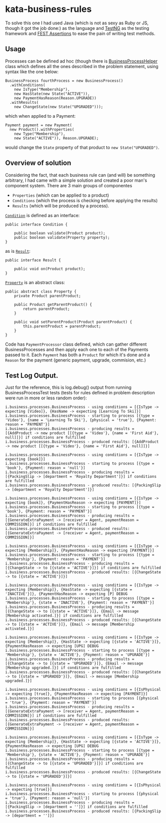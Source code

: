 kata-business-rules
===================
To solve this one I had used Java (which is not as sexy as Ruby or JS, though it got the job done:) as the language and [TestNG](http://testng.org/doc/index.html) as the testing framework and [FEST Assertions](https://code.google.com/p/fest/) to ease the pain of writing test methods.

## Usage
Processes can be defined ad hoc (though there is [BusinessProcessHelper](https://github.com/zeroDivisible/kata-business-rules/blob/master/src/main/java/io/business/processes/BusinessProcessHelper.java) class which defines all the ones described in the problem statement, using syntax like the one below:

```
BusinessProcess fourthProcess = new BusinessProcess()
  .withConditions(
    new IsType("Membership"),
    new HasState(new State("ACTIVE")),
    new PaymentHasReason(Reason.UPGRADE))
  .withResults(
    new ChangeState(new State("UPGRADED")));
```

which when applied to a Payment:
```
Payment payment = new Payment(
  new Product().withProperties(
    new Type("Membership"),
    new State("ACTIVE")), Reason.UPGRADE);
```

would change the ``State`` property of that product to ``new State("UPGRADED")``.

## Overview of solution
Considering the fact, that each business rule can (and will) be something arbitrary, I had came with a simple solution and created a poor man's component system. There are 3 main groups of componentes
- ``Properties`` (which can be applied to a product)
- ``Conditions`` (which the process is checking before applying the results)
- ``Results`` (which will be produced by a process).


[``Condition``](https://github.com/zeroDivisible/kata-business-rules/blob/master/src/main/java/io/business/conditions/Condition.java) is defined as an interface:
```
public interface Condition {

    public boolean validate(Product product);
    public boolean validate(Property property);
}
```

as is [``Result``](https://github.com/zeroDivisible/kata-business-rules/blob/master/src/main/java/io/business/results/Result.java):
```
public interface Result {

    public void on(Product product);
}
```

[``Property``](https://github.com/zeroDivisible/kata-business-rules/blob/master/src/main/java/io/business/properties/Property.java) is an abstract class:
```
public abstract class Property {
    private Product parentProduct;

    public Product getParentProduct() {
        return parentProduct;
    }

    public void setParentProduct(Product parentProduct) {
        this.parentProduct = parentProduct;
    }
}
```

Code has ``PaymentProcessor`` class defined, which can gather different BusinessProcesses and then apply each one to each of the Payments passed to it. Each ``Payment`` has both a ``Product`` for which it's done and a ``Reason`` for the payment (generic payment, upgrade, commision, etc.)


## Test Log Output.
Just for the reference, this is log.debug() output from running BusinessProcessTest tests (tests for rules defined in problem description were run in more or less random order):
```
i.business.processes.BusinessProcess - using conditions = [{IsType -> expecting [Video]}, {HasName -> expecting [Learning To Ski]}]
i.business.processes.BusinessProcess - starting to process [{type = 'Video'}, {name = 'Learning To Ski'}, {physical = 'true'}, {Payment: reason = 'PAYMENT'}]
i.business.processes.BusinessProcess - producing results = [{AddProduct -> new product [[{type = 'Video'}, {name = 'First Aid'}, null]]}] if conditions are fulfilled
i.business.processes.BusinessProcess - produced results: [{AddProduct -> new product [[{type = 'Video'}, {name = 'First Aid'}, null]]}]

i.business.processes.BusinessProcess - using conditions = [{IsType -> expecting [book]}]
i.business.processes.BusinessProcess - starting to process [{type = 'book'}, {Payment: reason = 'null'}]
i.business.processes.BusinessProcess - producing results = [{PackingSlip -> [department = 'Royalty Department']}] if conditions are fulfilled
i.business.processes.BusinessProcess - produced results: [{PackingSlip -> [department = 'Royalty Department']}]

i.business.processes.BusinessProcess - using conditions = [{IsType -> expecting [book]}, {PaymentHasReason -> expecting [PAYMENT]}]
i.business.processes.BusinessProcess - starting to process [{type = 'book'}, {Payment: reason = 'PAYMENT'}]
i.business.processes.BusinessProcess - producing results = [{GenerateExtraPayment -> [receiver = Agent, paymentReason = COMMISSION]}] if conditions are fulfilled
i.business.processes.BusinessProcess - produced results: [{GenerateExtraPayment -> [receiver = Agent, paymentReason = COMMISSION]}]

i.business.processes.BusinessProcess - using conditions = [{IsType -> expecting [Membership]}, {PaymentHasReason -> expecting [PAYMENT]}]
i.business.processes.BusinessProcess - starting to process [{type = 'Membership'}, {Payment: reason = 'PAYMENT'}]
i.business.processes.BusinessProcess - producing results = [{ChangeState -> to [{state = 'ACTIVE'}]}] if conditions are fulfilled
i.business.processes.BusinessProcess - produced results: [{ChangeState -> to [{state = 'ACTIVE'}]}]

i.business.processes.BusinessProcess - using conditions = [{IsType -> expecting [Membership]}, {HasState -> expecting [{state = 'INACTIVE'}]}, {PaymentHasReason -> expecting [P] DEBUG i.business.processes.BusinessProcess - starting to process [{type = 'Membership'}, {state = 'INACTIVE'}, {Payment: reason = 'PAYMENT'}]
i.business.processes.BusinessProcess - producing results = [{ChangeState -> to [{state = 'ACTIVE'}]}, {Email -> message [Membership activated.]}] if conditions are fulfilled
i.business.processes.BusinessProcess - produced results: [{ChangeState -> to [{state = 'ACTIVE'}]}, {Email -> message [Membership activated.]}]

i.business.processes.BusinessProcess - using conditions = [{IsType -> expecting [Membership]}, {HasState -> expecting [{state = 'ACTIVE'}]}, {PaymentHasReason -> expecting [UPG] DEBUG i.business.processes.BusinessProcess - starting to process [{type = 'Membership'}, {state = 'ACTIVE'}, {Payment: reason = 'UPGRADE'}]
i.business.processes.BusinessProcess - producing results = [{ChangeState -> to [{state = 'UPGRADED'}]}, {Email -> message [Membership upgraded.]}] if conditions are fulfilled
i.business.processes.BusinessProcess - produced results: [{ChangeState -> to [{state = 'UPGRADED'}]}, {Email -> message [Membership upgraded.]}]

i.business.processes.BusinessProcess - using conditions = [{IsPhysical -> expecting [true]}, {PaymentHasReason -> expecting [PAYMENT]}]
i.business.processes.BusinessProcess - starting to process [{physical = 'true'}, {Payment: reason = 'PAYMENT'}]
i.business.processes.BusinessProcess - producing results = [{GenerateExtraPayment -> [receiver = Agent, paymentReason = COMMISSION]}] if conditions are fulfilled
i.business.processes.BusinessProcess - produced results: [{GenerateExtraPayment -> [receiver = Agent, paymentReason = COMMISSION]}]

i.business.processes.BusinessProcess - using conditions = [{IsType -> expecting [Membership]}, {HasState -> expecting [{state = 'ACTIVE'}]}, {PaymentHasReason -> expecting [UPG] DEBUG i.business.processes.BusinessProcess - starting to process [{type = 'Membership'}, {state = 'ACTIVE'}, {Payment: reason = 'UPGRADE'}]
i.business.processes.BusinessProcess - producing results = [{ChangeState -> to [{state = 'UPGRADED'}]}] if conditions are fulfilled
i.business.processes.BusinessProcess - produced results: [{ChangeState -> to [{state = 'UPGRADED'}]}]

i.business.processes.BusinessProcess - using conditions = [{IsPhysical -> expecting [true]}]
i.business.processes.BusinessProcess - starting to process [{physical = 'true'}, {Payment: reason = 'null'}]
i.business.processes.BusinessProcess - producing results = [{PackingSlip -> [department = '']}] if conditions are fulfilled
i.business.processes.BusinessProcess - produced results: [{PackingSlip -> [department = '']}]
```
